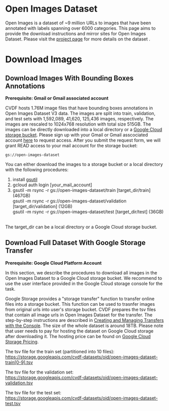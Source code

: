 # Open Images Dataset
Open Images is a dataset of ~9 million URLs to images that have been annotated with labels spanning over 6000 categories. This page aims to provide the download instructions and mirror sites for Open Images Dataset. Please visit the [project page](https://github.com/openimages/dataset) for more details on the dataset .

# Download Images

## Download Images With Bounding Boxes Annotations
**Prerequisite: Gmail or Gmail associated account**

CVDF hosts 1.76M image files that have bounding boxes annotations in Open Images Dataset V3 data. The images are split into train, validation, and test sets with 1,592,089, 41,620, 125,436 images, respectively. The images are rescaled to 1024x768 resolution with total size 515GB. The images can be directly downloaded into a local directory or a [Google Cloud storage bucket](https://cloud.google.com/storage/transfer/create-manage-transfer-console). Please sign up with your Gmail or Gmail asscociated account [here](http://www.cvdfoundation.org/datasets/open-images-dataset/signup.html) to request access. After you submit the request form, we will grant READ access to your mail account for the storage bucket:
```
gs://open-images-dataset
```
You can either download the images to a storage bucket or a local directory with the following procedures:
1. install [gsutil](https://cloud.google.com/storage/docs/gsutil)
2. gcloud auth login [your_mail_account]
3. gsutil -m rsync -r gs://open-images-dataset/train [target_dir/train] (467GB)  
 gsutil -m rsync -r gs://open-images-dataset/validation [target_dir/validation] (12GB)  
 gsutil -m rsync -r gs://open-images-dataset/test [target_dir/test] (36GB)           
   
The target_dir can be a local directory or a Google Cloud storage bucket.

## Download Full Dataset With Google Storage Transfer
**Prerequisite: Google Cloud Platform Account**

In this section, we describe the procedures to download all images in the Open Images Dataset to a Google Cloud storage bucket. We recommend to use the user interface provided in the Google Cloud storage console for the task.

Google Storage provides a "storage transfer" function to transfer online files into a storage bucket. This function can be used to trasnfer images from original urls into user's storage bucket. CVDF prepares the tsv files that contain all image urls in Open Images Dataset for the transfer. The step-by-step instructions are described in [Creating and Managing Transfers with the Console](https://cloud.google.com/storage/transfer/create-manage-transfer-console). The size of the whole dataset is around 18TB. Please note that user needs to pay for hosting the dataset on Google Cloud storage after downloading it. The hosting price can be found on [Google Cloud Storage Pricing](https://cloud.google.com/storage/pricing).

The tsv file for the train set (partitioned into 10 files):  
https://storage.googleapis.com/cvdf-datasets/oid/open-images-dataset-train[0-9].tsv

The tsv file for the validation set:  
https://storage.googleapis.com/cvdf-datasets/oid/open-images-dataset-validation.tsv

The tsv file for the test set:  
https://storage.googleapis.com/cvdf-datasets/oid/open-images-dataset-test.tsv

